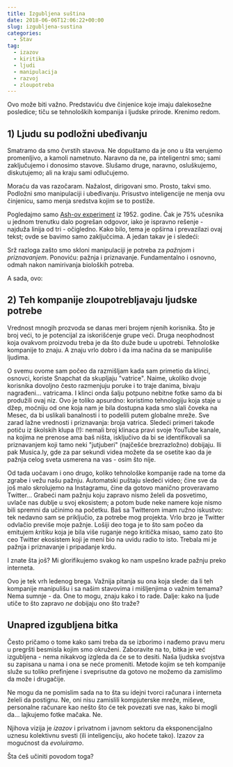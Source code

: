 ```yaml
---
title: Izgubljena suština
date: 2018-06-06T12:06:22+00:00
slug: izgubljena-sustina
categories:
  - Stav
tag:
  - izazov
  - kiritika
  - ljudi
  - manipulacija
  - razvoj
  - zloupotreba
---
```

Ovo može biti važno. Predstaviću dve činjenice koje imaju dalekosežne posledice; tiču se tehnoloških kompanija i ljudske prirode. Krenimo redom.

<!--more-->

## 1) Ljudu su podložni ubeđivanju

Smatramo da smo čvrstih stavova. Ne dopuštamo da je ono u šta verujemo promenljivo, a kamoli nametnuto. Naravno da ne, pa inteligentni smo; sami zaključujemo i donosimo stavove. Slušamo druge, naravno, osluškujemo, diskutujemo; ali na kraju sami odlučujemo.

Moraću da vas razočaram. Nažalost, dirigovani smo. Prosto, takvi smo. Podložni smo manipulaciji i ubeđivanju. Prisustvo inteligencije ne menja ovu činjenicu, samo menja sredstva kojim se to postiže.

Pogledajmo samo [Ash-ov experiment](https://en.wikipedia.org/wiki/Asch_conformity_experiments) iz 1952. godine. Čak je 75% učesnika u jednom trenutku dalo pogrešan odgovor, iako je ispravno rešenje - najduža linija od tri - očigledno. Kako bilo, tema je opširna i prevazilazi ovaj tekst; ovde se bavimo samo zaključcima. A jedan takav je i sledeći:

Srž razloga zašto smo skloni manipulaciji je potreba za _pažnjom_ i _priznavanjem_. Ponoviću: pažnja i priznavanje. Fundamentalno i osnovno, odmah nakon namirivanja bioloških potreba.

A sada, ovo:

## 2) Teh kompanije zloupotrebljavaju ljudske potrebe

Vrednost mnogih prozvoda se danas meri brojem njenih korisnika. Što je broj veći, to je potencijal za iskorišćenje grupe veći. Druga neophodnost koja ovakvom proizvodu treba je da što duže bude u upotrebi. Tehnološke kompanije to znaju. A znaju vrlo dobro i da ima načina da se manipuliše ljudima.

O svemu ovome sam počeo da razmišljam kada sam primetio da klinci, osnovci, koriste Snapchat da skupljaju "vatrice". Naime, ukoliko dvoje korisnika dovoljno često razmenjuju poruke i to traje danima, bivaju nagrađeni... vatricama. I klinci onda šalju potpuno nebitne fotke samo da bi produžili ovaj niz. Ovo je toliko apsurdno: koristimo tehnologiju koja staje u džep, moćniju od one koja nam je bila dostupna kada smo slali čoveka na Mesec, da bi uslikali banalnosti i to podelili putem globalne mreže. Sve zarad lažne vrednosti i priznavanja: broja vatrica. Sledeći primeri takođe potiču iz školskih klupa (!): nemali broj klinaca pravi svoje YouTube kanale, na kojima ne prenose ama baš ništa, isključivo da bi se identifikovali sa priznavanjem koji tamo neki "jutjuberi" (najčešće brezrazložno) dobijaju. Ili pak Musica.ly, gde za par sekundi videa možete da se osetite kao da je pažnja celog sveta usmerena na vas - osim što nije.

Od tada uočavam i ono drugo, koliko tehnološke kompanije rade na tome da zgrabe i vežu našu pažnju. Automatski puštaju sledeći video; čine sve da još malo skrolujemo na Instagramu, čine da gotovo manično proveravamo Twitter... Grabeći nam pažnju koju zapravo nismo želeli da posvetimo, uvlače nas dublje u svoj ekosistem; a potom bude neke namere koje nismo bili spremni da učinimo na početku. Baš sa Twitterom imam ružno iskustvo: tek nedavno sam se priključio, za potrebe mog projekta. Vrlo brzo je Twitter odvlačio previše moje pažnje. Lošiji deo toga je to što sam počeo da emitujem _kritiku_ koja je bila više ruganje nego kritička misao, samo zato što ceo Twitter ekosistem koji je meni bio na uvidu radio to isto. Trebala mi je pažnja i priznavanje i pripadanje krdu.

I znate šta još? Mi glorifikujemo svakog ko nam uspešno krade pažnju preko interneta.

Ovo je tek vrh ledenog brega. Važnija pitanja su ona koja slede: da li teh kompanije manipulišu i sa našim stavovima i mišljenjima o važnim temama? Nema sumnje - da. One to mogu, znaju kako i to rade. Dalje: kako na ljude utiče to što zapravo _ne_ dobijaju ono što traže?

## Unapred izgubljena bitka

Često pričamo o tome kako sami treba da se izborimo i nađemo pravu meru u pregršti besmisla kojim smo okruženi. Zaboravite na to, bitka je već izgubljena - nema nikakvog izgleda da će se to desiti. Naša ljudska svojstva su zapisana u nama i ona se neće promeniti. Metode kojim se teh kompanije služe su toliko prefinjene i sveprisutne da gotovo ne možemo da zamislimo da može i drugačije.

Ne mogu da ne pomislim sada na to šta su idejni tvorci računara i interneta želeli da postignu. Ne, oni nisu zamislili kompjuterske mreže, miševe, personalne računare kao nešto što će tek povezati sve nas, kako bi mogli da... lajkujemo fotke mačaka. Ne.

Njihova vizija je _izazov_ i privatnom i javnom sektoru da eksponencijalno uznesu kolektivnu svesti (ili inteligenciju, ako hoćete tako). Izazov za mogućnost da _evoluiramo_.

Šta ćeš učiniti povodom toga?
